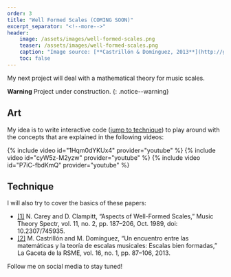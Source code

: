 ```yaml
---
order: 3
title: "Well Formed Scales (COMING SOON)"
excerpt_separator: "<!--more-->"
header:
    image: /assets/images/well-formed-scales.png
    teaser: /assets/images/well-formed-scales.png
    caption: "Image source: [**Castrillón & Domínguez, 2013**](http://gaceta.rsme.es/abrir.php?id=1130)"
    toc: false
---
```


My next project will deal with a mathematical theory for music scales.

<!--more-->

**Warning** <i class="fas fa-exclamation-triangle"></i> Project under construction.
{: .notice--warning}

## <i class="fas fa-palette"></i> Art

My idea is to write interactive code
([jump to technique](#-technique)) to play around with the concepts that are explained in the following videos:

{% include video id="1Hqm0dYKUx4" provider="youtube" %}
{% include video id="cyW5z-M2yzw" provider="youtube" %}
{% include video id="P7iC-fbdKmQ" provider="youtube" %}

## <i class="fas fa-laptop-code"></i> Technique

I will also try to cover the basics of these papers:

- [[1]](https://academic.oup.com/mts/article-abstract/11/2/187/1088094)
N. Carey and D. Clampitt, “Aspects of Well-Formed Scales,” Music Theory Spectr, vol. 11, no. 2, pp. 187–206, Oct. 1989, doi: 10.2307/745935.
- [[2]](http://gaceta.rsme.es/abrir.php?id=1130)
M. Castrillón and M. Domínguez, “Un encuentro entre las matemáticas y la teoría de escalas musicales: Escalas bien formadas,” La Gaceta de la RSME, vol. 16, no. 1, pp. 87–106, 2013.

Follow me on social media to stay tuned!